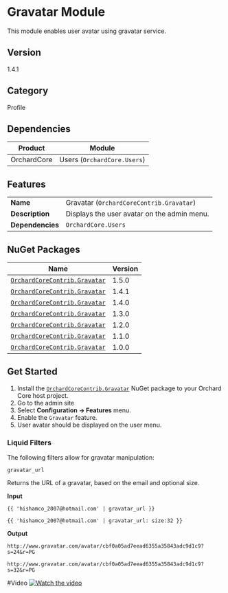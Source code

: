 # Gravatar Module

This module enables user avatar using gravatar service.

## Version

1.4.1

## Category

Profile

## Dependencies

| Product     | Module                      |
|-------------|-----------------------------|
| OrchardCore | Users (`OrchardCore.Users`) |

## Features

|                  |                                             |
|------------------|---------------------------------------------|
| **Name**         | Gravatar (`OrchardCoreContrib.Gravatar`)    |
| **Description**  | Displays the user avatar on the admin menu. |
| **Dependencies** | `OrchardCore.Users`                         |

## NuGet Packages

| Name                                                                                              | Version |
|---------------------------------------------------------------------------------------------------|---------|
| [`OrchardCoreContrib.Gravatar`](https://www.nuget.org/packages/OrchardCoreContrib.Gravatar/1.5.0) | 1.5.0   |
| [`OrchardCoreContrib.Gravatar`](https://www.nuget.org/packages/OrchardCoreContrib.Gravatar/1.4.1) | 1.4.1   |
| [`OrchardCoreContrib.Gravatar`](https://www.nuget.org/packages/OrchardCoreContrib.Gravatar/1.4.0) | 1.4.0   |
| [`OrchardCoreContrib.Gravatar`](https://www.nuget.org/packages/OrchardCoreContrib.Gravatar/1.3.0) | 1.3.0   |
| [`OrchardCoreContrib.Gravatar`](https://www.nuget.org/packages/OrchardCoreContrib.Gravatar/1.2.0) | 1.2.0   |
| [`OrchardCoreContrib.Gravatar`](https://www.nuget.org/packages/OrchardCoreContrib.Gravatar/1.1.0) | 1.1.0   |
| [`OrchardCoreContrib.Gravatar`](https://www.nuget.org/packages/OrchardCoreContrib.Gravatar/1.0.0) | 1.0.0   |

## Get Started

1. Install the [`OrchardCoreContrib.Gravatar`](https://www.nuget.org/packages/OrchardCoreContrib.Gravatar/) NuGet package to your Orchard Core host project.
2. Go to the admin site
3. Select **Configuration -> Features** menu.
4. Enable the `Gravatar` feature.
5. User avatar should be displayed on the user menu.

### Liquid Filters

The following filters allow for gravatar manipulation:

`gravatar_url`

Returns the URL of a gravatar, based on the email and optional size.

**Input**

```
{{ 'hishamco_2007@hotmail.com' | gravatar_url }}

{{ 'hishamco_2007@hotmail.com' | gravatar_url: size:32 }}
```

**Output**

```
http://www.gravatar.com/avatar/cbf0a05ad7eead6355a35843adc9d1c9?s=24&r=PG

http://www.gravatar.com/avatar/cbf0a05ad7eead6355a35843adc9d1c9?s=32&r=PG
```

#Video
[![Watch the video](https://img.youtube.com/vi/5gZ47lj2y2c/maxresdefault.jpg)](https://youtu.be/5gZ47lj2y2c)
